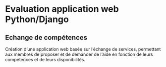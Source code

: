 # Evaluation application web Python/Django 
## Echange de compétences

Création d’une application web basée sur l’échange de services, permettant aux 
membres de proposer et de demander de l’aide en fonction de leurs compétences et de 
leurs disponibilités.